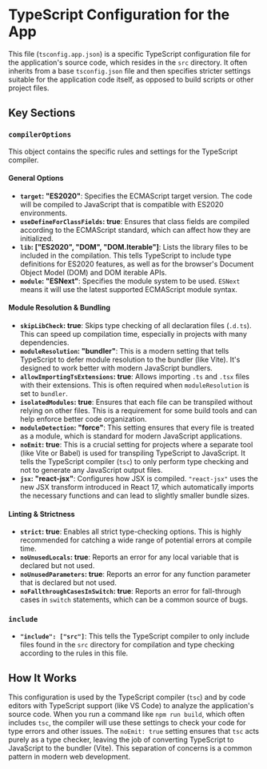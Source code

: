 # TypeScript Configuration for the App

This file (`tsconfig.app.json`) is a specific TypeScript configuration file for the application's source code, which resides in the `src` directory. It often inherits from a base `tsconfig.json` file and then specifies stricter settings suitable for the application code itself, as opposed to build scripts or other project files.

## Key Sections

### `compilerOptions`

This object contains the specific rules and settings for the TypeScript compiler.

#### General Options

- **`target`: "ES2020"**: Specifies the ECMAScript target version. The code will be compiled to JavaScript that is compatible with ES2020 environments.
- **`useDefineForClassFields`: true**: Ensures that class fields are compiled according to the ECMAScript standard, which can affect how they are initialized.
- **`lib`: ["ES2020", "DOM", "DOM.Iterable"]**: Lists the library files to be included in the compilation. This tells TypeScript to include type definitions for ES2020 features, as well as for the browser's Document Object Model (DOM) and DOM iterable APIs.
- **`module`: "ESNext"**: Specifies the module system to be used. `ESNext` means it will use the latest supported ECMAScript module syntax.

#### Module Resolution & Bundling

- **`skipLibCheck`: true**: Skips type checking of all declaration files (`.d.ts`). This can speed up compilation time, especially in projects with many dependencies.
- **`moduleResolution`: "bundler"**: This is a modern setting that tells TypeScript to defer module resolution to the bundler (like Vite). It's designed to work better with modern JavaScript bundlers.
- **`allowImportingTsExtensions`: true**: Allows importing `.ts` and `.tsx` files with their extensions. This is often required when `moduleResolution` is set to `bundler`.
- **`isolatedModules`: true**: Ensures that each file can be transpiled without relying on other files. This is a requirement for some build tools and can help enforce better code organization.
- **`moduleDetection`: "force"**: This setting ensures that every file is treated as a module, which is standard for modern JavaScript applications.
- **`noEmit`: true**: This is a crucial setting for projects where a separate tool (like Vite or Babel) is used for transpiling TypeScript to JavaScript. It tells the TypeScript compiler (`tsc`) to only perform type checking and not to generate any JavaScript output files.
- **`jsx`: "react-jsx"**: Configures how JSX is compiled. `"react-jsx"` uses the new JSX transform introduced in React 17, which automatically imports the necessary functions and can lead to slightly smaller bundle sizes.

#### Linting & Strictness

- **`strict`: true**: Enables all strict type-checking options. This is highly recommended for catching a wide range of potential errors at compile time.
- **`noUnusedLocals`: true**: Reports an error for any local variable that is declared but not used.
- **`noUnusedParameters`: true**: Reports an error for any function parameter that is declared but not used.
- **`noFallthroughCasesInSwitch`: true**: Reports an error for fall-through cases in `switch` statements, which can be a common source of bugs.

### `include`

- **`"include": ["src"]`**: This tells the TypeScript compiler to only include files found in the `src` directory for compilation and type checking according to the rules in this file.

## How It Works

This configuration is used by the TypeScript compiler (`tsc`) and by code editors with TypeScript support (like VS Code) to analyze the application's source code. When you run a command like `npm run build`, which often includes `tsc`, the compiler will use these settings to check your code for type errors and other issues. The `noEmit: true` setting ensures that `tsc` acts purely as a type checker, leaving the job of converting TypeScript to JavaScript to the bundler (Vite). This separation of concerns is a common pattern in modern web development.
